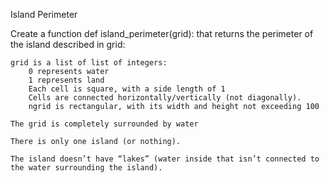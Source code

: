 Island Perimeter

Create a function def island_perimeter(grid): that returns the perimeter of the island described in grid:

    grid is a list of list of integers:
        0 represents water
        1 represents land
        Each cell is square, with a side length of 1
        Cells are connected horizontally/vertically (not diagonally).
        ngrid is rectangular, with its width and height not exceeding 100

    The grid is completely surrounded by water

    There is only one island (or nothing).

    The island doesn’t have “lakes” (water inside that isn’t connected to the water surrounding the island).
